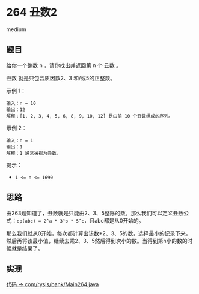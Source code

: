 # 264 丑数2

medium

## 题目

给你一个整数 n ，请你找出并返回第 n 个 丑数 。

丑数 就是只包含质因数2、3 和/或5的正整数。

示例 1：
```
输入：n = 10
输出：12
解释：[1, 2, 3, 4, 5, 6, 8, 9, 10, 12] 是由前 10 个丑数组成的序列。
```
示例 2：
```
输入：n = 1
输出：1
解释：1 通常被视为丑数。
```

提示：

- `1 <= n <= 1690`


## 思路

由263题知道了，丑数就是只能由2、3、5整除的数。那么我们可以定义丑数公式：`dp(abc) = 2^a * 3^b * 5^c`，且abc都是从0开始的。

那么我们就从0开始，每次都计算出该数*2、3、5的数，选择最小的记录下来，然后再将该最小值，继续去乘2、3、5然后得到次小的数。当得到第n小的数的时候就是结果了。

## 实现

[代码 -> com/rysis/bank/Main264.java](../../src/com/rysis/bank/Main264.java)